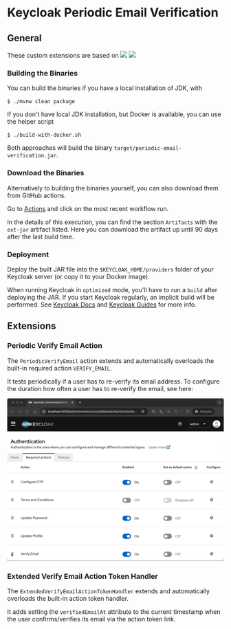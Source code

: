 # Keycloak Periodic Email Verification

## General

These custom extensions are based on
![](https://img.shields.io/badge/Keycloak-26.3-blue)
![](https://img.shields.io/badge/Java-21-f89820)

### Building the Binaries

You can build the binaries if you have a local installation of JDK, with

    $ ./mvnw clean package

If you don't have local JDK installation, but Docker is available, you can use the helper script

    $ ./build-with-docker.sh

Both approaches will build the binary `target/periodic-email-verification.jar`.

### Download the Binaries

Alternatively to building the binaries yourself, you can also download them from GitHub actions.

Go to [Actions](https://github.com/dasniko/keycloak-peridoc-email-verification/actions/workflows/maven.yml) and click on the most recent workflow run.

In the details of this execution, you can find the section `Artifacts` with the `ext-jar` artifact listed.
Here you can download the artifact up until 90 days after the last build time.

### Deployment

Deploy the built JAR file into the `$KEYCLOAK_HOME/providers` folder of your Keycloak server (or copy it to your Docker image).

When running Keycloak in `optimized` mode, you'll have to run a `build` after deploying the JAR.
If you start Keycloak regularly, an implicit build will be performed.
See [Keycloak Docs](https://www.keycloak.org/docs) and [Keycloak Guides](https://www.keycloak.org/guides) for more info.

## Extensions

### Periodic Verify Email Action

The `PeriodicVerifyEmail` action extends and automatically overloads the built-in required action `VERIFY_EMAIL`.

It tests periodically if a user has to re-verify its email address.
To configure the duration how often a user has to re-verify the email, see here:

![](doc/periodic-verify-email.gif)

### Extended Verify Email Action Token Handler

The `ExtendedVerifyEmailActionTokenHandler` extends and automatically overloads the built-in action token handler.

It adds setting the `verifiedEmailAt` attribute to the current timestamp when the user confirms/verifies its email via the action token link.
